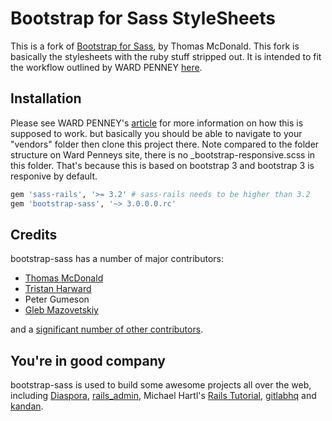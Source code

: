 # Bootstrap for Sass StyleSheets

This is a fork of [Bootstrap for Sass](https://github.com/thomas-mcdonald/bootstrap-sass), by Thomas McDonald.  This fork is basically the stylesheets with the ruby stuff stripped out.  It is intended to fit the workflow outlined by WARD PENNEY [here](http://pivotallabs.com/sass-with-bootstrap/).

## Installation

Please see WARD PENNEY's [article](http://pivotallabs.com/sass-with-bootstrap/) for more information on how this is supposed to work.
but basically you should be able to navigate to your "vendors" folder then clone this project there.  Note compared to the folder structure on Ward Penneys site, there is no _bootstrap-responsive.scss in this folder.  That's because this is based on bootstrap 3 and bootstrap 3 is responive by default.  

```ruby
gem 'sass-rails', '>= 3.2' # sass-rails needs to be higher than 3.2
gem 'bootstrap-sass', '~> 3.0.0.0.rc'
```

## Credits

bootstrap-sass has a number of major contributors:

<!-- feel free to make these link wherever you wish -->
* [Thomas McDonald](https://twitter.com/thomasmcdonald_)
* [Tristan Harward](http://www.trisweb.com)
* Peter Gumeson
* [Gleb Mazovetskiy](https://github.com/glebm)

and a [significant number of other contributors][contrib].

## You're in good company
bootstrap-sass is used to build some awesome projects all over the web, including
[Diaspora](http://diasporaproject.org/), [rails_admin](https://github.com/sferik/rails_admin),
Michael Hartl's [Rails Tutorial](http://railstutorial.org/), [gitlabhq](http://gitlabhq.com/) and
[kandan](http://kandanapp.com/).

[converter]: https://github.com/thomas-mcdonald/bootstrap-sass/blob/3/tasks/converter.rb
[version]: https://github.com/thomas-mcdonald/bootstrap-sass/blob/3/lib/bootstrap-sass/version.rb
[contrib]: https://github.com/thomas-mcdonald/bootstrap-sass/graphs/contributors
[antirequire]: https://github.com/thomas-mcdonald/bootstrap-sass/issues/79#issuecomment-4428595
[jsdocs]: http://getbootstrap.com/javascript/#transitions
